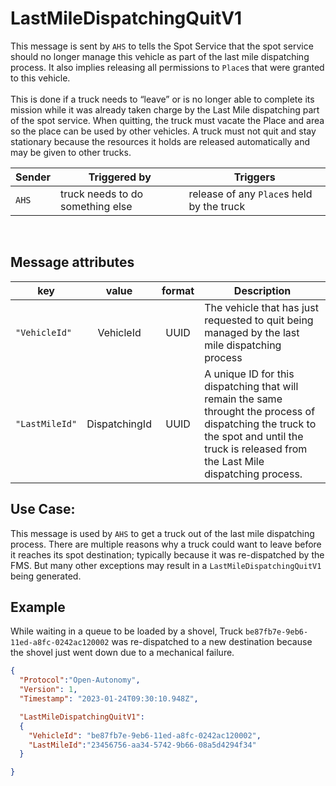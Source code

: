 # LastMileDispatchingQuitV1
This message is sent by `AHS` to tells the Spot Service that the spot service should no longer manage this vehicle as part of the last mile dispatching process.  It also implies releasing all permissions to `Place`s that were granted to this vehicle.  <br><br> This is done if a truck needs to “leave” or is no longer able to complete its mission while it was already taken charge by the Last Mile dispatching part of the spot service.  When quitting, the truck must vacate the Place and area so the place can be used by other vehicles.  A truck must not quit and stay stationary because the resources it holds are released automatically and may be given to other trucks.

|Sender| Triggered by | Triggers|
|---|---|---|
| `AHS`| truck needs to do something else | release of any `Place`s held by the truck |

<br>

## Message attributes
|key |value |format | Description|
|---|:---:|:---:|---|
|`"VehicleId"`| VehicleId | UUID| The vehicle that has just requested to quit being managed by the last mile dispatching process|
|`"LastMileId"`| DispatchingId | UUID| A unique ID for this dispatching that will remain the same throught the process of dispatching the truck to the spot and until the truck is released from the Last Mile dispatching process.|


## Use Case:
This message is used by `AHS` to get a truck out of the last mile dispatching process.  There are multiple reasons why a truck could want to leave before it reaches its spot destination; typically because it was re-dispatched by the FMS.  But many other exceptions may result in a `LastMileDispatchingQuitV1` being generated.

## Example
While waiting in a queue to be loaded by a shovel, Truck `be87fb7e-9eb6-11ed-a8fc-0242ac120002` was re-dispatched to a new destination because the shovel just went down due to a mechanical failure.

```json
{
  "Protocol":"Open-Autonomy",
  "Version": 1,
  "Timestamp": "2023-01-24T09:30:10.948Z",

  "LastMileDispatchingQuitV1":
  {
    "VehicleId": "be87fb7e-9eb6-11ed-a8fc-0242ac120002",
    "LastMileId":"23456756-aa34-5742-9b66-08a5d4294f34"
  }

}
```
